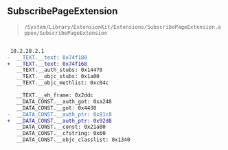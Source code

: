 ## SubscribePageExtension

> `/System/Library/ExtensionKit/Extensions/SubscribePageExtension.appex/SubscribePageExtension`

```diff

 10.2.28.2.1
-  __TEXT.__text: 0x74f188
+  __TEXT.__text: 0x74f168
   __TEXT.__auth_stubs: 0x14470
   __TEXT.__objc_stubs: 0x1a00
   __TEXT.__objc_methlist: 0xc04c

   __TEXT.__eh_frame: 0x2ddc
   __DATA_CONST.__auth_got: 0xa248
   __DATA_CONST.__got: 0x4438
-  __DATA_CONST.__auth_ptr: 0x81c8
+  __DATA_CONST.__auth_ptr: 0x92d8
   __DATA_CONST.__const: 0x21a00
   __DATA_CONST.__cfstring: 0x60
   __DATA_CONST.__objc_classlist: 0x1340

```
